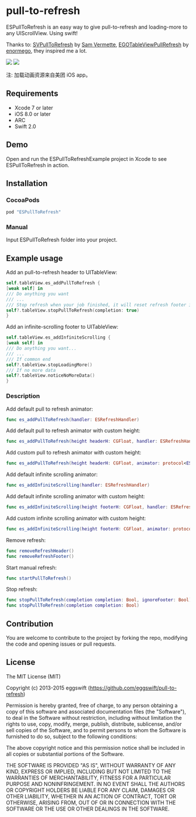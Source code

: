 # pull-to-refresh
ESPullToRefresh is an easy way to give pull-to-refresh and loading-more to any UIScrollView. Using swift!

Thanks to: [SVPullToRefresh](https://github.com/samvermette/SVPullToRefresh) by [Sam Vermette](https://github.com/samvermette),  [EGOTableViewPullRefresh](https://github.com/enormego/EGOTableViewPullRefresh) by [enormego](http://www.enormego.com),  they inspired me a lot.

![](https://github.com/eggswift/pull-to-refresh/blob/master/example_default.gif)
![](https://github.com/eggswift/pull-to-refresh/blob/master/example_meituan.gif)

注: 加载动画资源来自美团 iOS app。

## Requirements
* Xcode 7 or later
* iOS 8.0 or later
* ARC
* Swift 2.0

## Demo

Open and run the ESPullToRefreshExample project in Xcode to see ESPullToRefresh in action.

## Installation

### CocoaPods

``` ruby
pod "ESPullToRefresh"
```

### Manual

Input ESPullToRefresh folder into your project.

## Example usage
Add an pull-to-refresh header to UITableView:
``` swift
self.tableView.es_addPullToRefresh {
[weak self] in
/// Do anything you want
/// ...
/// Stop refresh when your job finished, it will reset refresh footer if completion is true
self?.tableView.stopPullToRefresh(completion: true)
}
```

Add an infinite-scrolling footer to UITableView:
``` swift
self.tableView.es_addInfiniteScrolling {
[weak self] in
/// Do anything you want...
/// ...
/// If common end
self?.tableView.stopLoadingMore()
/// If no more data
self?.tableView.noticeNoMoreData()
}
```

### Description

Add default pull to refresh animator:

``` swift
func es_addPullToRefresh(handler: ESRefreshHandler)
```

Add default pull to refresh animator with custom height:

``` swift
func es_addPullToRefresh(height headerH: CGFloat, handler: ESRefreshHandler)
```

Add custom pull to refresh animator with custom height:

``` swift
func es_addPullToRefresh(height headerH: CGFloat, animator: protocol<ESRefreshProtocol, ESRefreshAnimatorProtocol>, handler: ESRefreshHandler)
```

Add default infinite scrolling animator:

``` swift
func es_addInfiniteScrolling(handler: ESRefreshHandler)
```

Add default infinite scrolling animator with custom height:

``` swift
func es_addInfiniteScrolling(height footerH: CGFloat, handler: ESRefreshHandler) 
```

Add custom infinite scrolling animator with custom height:

``` swift
func es_addInfiniteScrolling(height footerH: CGFloat, animator: protocol<ESRefreshProtocol, ESRefreshAnimatorProtocol>, handler: ESRefreshHandler)
```

Remove refresh:

``` swift
func removeRefreshHeader()
func removeRefreshFooter()
```

Start manual refresh:

``` swift
func startPullToRefresh()
```

Stop refresh:

``` swift
func stopPullToRefresh(completion completion: Bool, ignoreFooter: Bool)
func stopPullToRefresh(completion completion: Bool)
```

## Contribution

You are welcome to contribute to the project by forking the repo, modifying the code and opening issues or pull requests.

## License

The MIT License (MIT)

Copyright (c) 2013-2015 eggswift (https://github.com/eggswift/pull-to-refresh)

Permission is hereby granted, free of charge, to any person obtaining a copy
of this software and associated documentation files (the "Software"), to deal
in the Software without restriction, including without limitation the rights
to use, copy, modify, merge, publish, distribute, sublicense, and/or sell
copies of the Software, and to permit persons to whom the Software is
furnished to do so, subject to the following conditions:

The above copyright notice and this permission notice shall be included in all
copies or substantial portions of the Software.

THE SOFTWARE IS PROVIDED "AS IS", WITHOUT WARRANTY OF ANY KIND, EXPRESS OR
IMPLIED, INCLUDING BUT NOT LIMITED TO THE WARRANTIES OF MERCHANTABILITY,
FITNESS FOR A PARTICULAR PURPOSE AND NONINFRINGEMENT. IN NO EVENT SHALL THE
AUTHORS OR COPYRIGHT HOLDERS BE LIABLE FOR ANY CLAIM, DAMAGES OR OTHER
LIABILITY, WHETHER IN AN ACTION OF CONTRACT, TORT OR OTHERWISE, ARISING FROM,
OUT OF OR IN CONNECTION WITH THE SOFTWARE OR THE USE OR OTHER DEALINGS IN THE
SOFTWARE.

